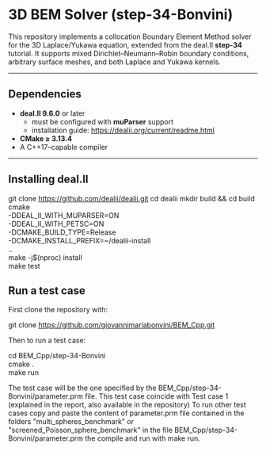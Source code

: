 # 3D BEM Solver (step-34-Bonvini)

This repository implements a collocation Boundary Element Method solver for the 3D Laplace/Yukawa equation, extended from the deal.II **step-34** tutorial. It supports mixed Dirichlet–Neumann–Robin boundary conditions, arbitrary surface meshes, and both Laplace and Yukawa kernels. 

---

## Dependencies

- **deal.II 9.6.0** or later 
  - must be configured with **muParser** support 
  - installation guide: https://dealii.org/current/readme.html 
- **CMake ≥ 3.13.4** 
- A C++17–capable compiler 

---

## Installing deal.II
git clone https://github.com/dealii/dealii.git
cd dealii
mkdir build && cd build
cmake \
  -DDEAL_II_WITH_MUPARSER=ON \
  -DDEAL_II_WITH_PETSC=ON \
  -DCMAKE_BUILD_TYPE=Release \
  -DCMAKE_INSTALL_PREFIX=~/dealii-install \
  .. \
make -j$(nproc) install \
make test 

## Run a test case
First clone the repository with:

git clone https://github.com/giovannimariabonvini/BEM_Cpp.git 

Then to run a test case:

cd BEM_Cpp/step-34-Bonvini \
cmake . \
make run 

The test case will be the one specified by the BEM_Cpp/step-34-Bonvini/parameter.prm file. This test case coincide with Test case 1 (explained in the report, also available in the repository)
To run other test cases copy and paste the content of parameter.prm file contained in the folders "multi_spheres_benchmark" or "screened_Poisson_sphere_benchmark" in the file BEM_Cpp/step-34-Bonvini/parameter.prm the compile and run with make run.

